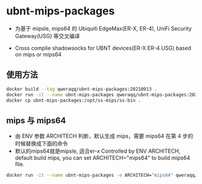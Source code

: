 # ubnt-mips-packages
- 为基于 mipsle, mips64 的 Ubiquiti EdgeMax(ER-X, ER-4), UniFi Security Gateway(USG) 等交叉编译

- Cross complie shadowsocks for UBNT devices(ER-X ER-4 USG) based on mips or mips64  

## 使用方法
```bash
docker build --tag qweraqq/ubnt-mips-packages:20210913 .
docker run -it --name ubnt-mips-packages qweraqq/ubnt-mips-packages:20210913
docker cp ubnt-mips-packages:/opt/ss-mips/ss-bin .
```  
## mips 与 mips64
- 由 ENV 参数 ARCHITECH 判断，默认生成 mips，需要 mips64 在第 4 步的时候替换成下面的命令  
- 默认的mips64就是mipsle, 适合er-x
Controlled by ENV ARCHITECH, default build mips, you can set ARCHITECH="mips64" to build mips64 file.

```bash
docker run -it --name ubnt-mips-packages -e ARCHITECH="mips64" qweraqq/ubnt-mips-packages:20210913
```
